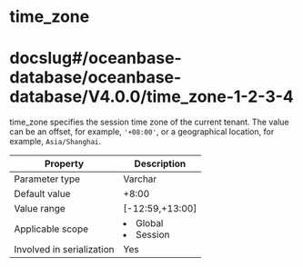 time_zone
==============================
# docslug#/oceanbase-database/oceanbase-database/V4.0.0/time_zone-1-2-3-4
time_zone specifies the session time zone of the current tenant. The value can be an offset, for example, `'+08:00'`, or a geographical location, for example, `Asia/Shanghai`.


| **Property**              | **Description** |
|---------------------------|-----------------------------------------------------------------------------------------------------------|
| Parameter type            | Varchar |
| Default value             | +8:00 |
| Value range               | [-12:59,+13:00] |
| Applicable scope          | <li> Global   <li> Session |
| Involved in serialization | Yes |


